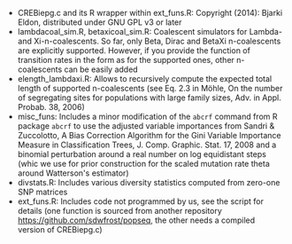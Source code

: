 * CREBiepg.c and its R wrapper within ext_funs.R: Copyright (2014):  Bjarki Eldon, distributed under GNU GPL v3 or later
* lambdacoal_sim.R, betaxicoal_sim.R: Coalescent simulators for Lambda- and Xi-n-coalescents. So far, only Beta, Dirac and 
  BetaXi n-coalescents are explicitly supported. However, if you provide the function of transition rates in the form 
  as for the supported ones, other n-coalescents can be easily added 
*  elength_lambdaxi.R: Allows to recursively compute the expected total length of supported n-coalescents 
   (see Eq. 2.3 in Möhle, On the number of segregating sites for populations with large family sizes, 
   Adv. in Appl. Probab. 38, 2006)
* misc_funs: Includes a minor modification of the `abcrf` command from R package `abcrf` to use the adjusted 
  variable importances from Sandri & Zuccolotto, A Bias Correction Algorithm for the Gini Variable Importance 
  Measure in Classification Trees, J. Comp. Graphic. Stat. 17, 2008 and a binomial perturbation around a real number 
  on log equidistant steps (whic we use for prior construction for the scaled mutation rate theta around Watterson's estimator)
 *  divstats.R: Includes various diversity statistics computed from zero-one SNP matrices
 * ext_funs.R: Includes code not programmed by us, see the script for details (one function is sourced from another repository 
   https://github.com/sdwfrost/popseq, the other needs a compiled version of CREBiepg.c)
